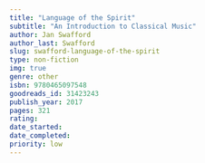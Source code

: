 ```yaml
---
title: "Language of the Spirit"
subtitle: "An Introduction to Classical Music"
author: Jan Swafford
author_last: Swafford
slug: swafford-language-of-the-spirit
type: non-fiction
img: true
genre: other
isbn: 9780465097548
goodreads_id: 31423243
publish_year: 2017
pages: 321
rating: 
date_started:
date_completed:
priority: low
---
```

